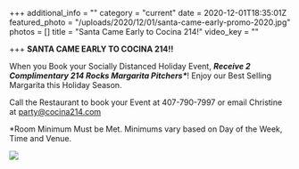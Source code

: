 +++
additional_info = ""
category = "current"
date = 2020-12-01T18:35:01Z
featured_photo = "/uploads/2020/12/01/santa-came-early-promo-2020.jpg"
photos = []
title = "Santa Came Early to Cocina 214!"
video_key = ""

+++
**SANTA CAME EARLY TO COCINA 214!!**

When you Book your Socially Distanced Holiday Event, ___Receive 2 Complimentary 214 Rocks Margarita Pitchers*___! Enjoy our Best Selling Margarita this Holiday Season.

Call the Restaurant to book your Event at 407-790-7997 or email Christine at party@cocina214.com

\*Room Minimum Must be Met. Minimums vary based on Day of the Week, Time and Venue.

![](/uploads/2020/12/01/santa-came-early-promo-2020.jpg)